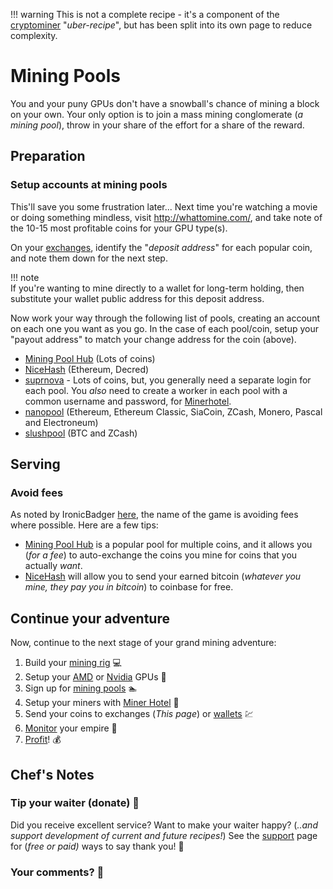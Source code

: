 !!! warning
    This is not a complete recipe - it's a component of the [cryptominer](/recipes/cryptominer/) "_uber-recipe_", but has been split into its own page to reduce complexity.

# Mining Pools

You and your puny GPUs don't have a snowball's chance of mining a block on your own. Your only option is to join a mass mining conglomerate (_a mining pool_), throw in your share of the effort for a share of the reward.

## Preparation

### Setup accounts at mining pools

This'll save you some frustration later... Next time you're watching a movie or doing something mindless, visit http://whattomine.com/, and take note of the 10-15 most profitable coins for your GPU type(s).

On your [exchanges](/recipes/cryptominer/exchange/), identify the "_deposit address_" for each popular coin, and note them down for the next step.

!!! note  
    If you're wanting to mine directly to a wallet for long-term holding, then substitute your wallet public address for this deposit address.

Now work your way through the following list of pools, creating an account on each one you want as you go. In the case of each pool/coin, setup your "payout address" to match your change address for the coin (above).

* [Mining Pool Hub](https://miningpoolhub.com/) (Lots of coins)
* [NiceHash](https://nicehash.com) (Ethereum, Decred)
* [suprnova](https://suprnova.cc/) - Lots of coins, but, you generally need a separate login for each pool. You _also_ need to create a worker in each pool with a common username and password, for [Minerhotel](/recipes/crytominer/minerhotel/).
* [nanopool](https://nanopool.org/) (Ethereum, Ethereum Classic, SiaCoin, ZCash, Monero, Pascal and Electroneum)
* [slushpool](https://slushpool.com/home/) (BTC and ZCash)


## Serving

### Avoid fees

As noted by IronicBadger [here](https://www.linuxserver.io/2018/01/20/how-to-build-a-cryptocurrency-mining-rig/), the name of the game is avoiding fees where possible. Here are a few tips:

* [Mining Pool Hub](https://miningpoolhub.com/) is a popular pool for multiple coins, and it allows you (_for a fee_) to auto-exchange the coins you mine for coins that you actually _want_.
* [NiceHash](https://nicehash.com) will allow you to send your earned bitcoin (_whatever you mine, they pay you in bitcoin_) to coinbase for free.



## Continue your adventure

Now, continue to the next stage of your grand mining adventure:

1. Build your [mining rig](/recipes/cryptominer/mining-rig/) 💻
2. Setup your [AMD](/recipes/cryptominer/amd-gpu/) or [Nvidia](/recipes/cryptominer/nvidia-gpu/) GPUs 🎨
3. Sign up for [mining pools](/recipes/cryptominer/mining-pool/) :swimmer:
4. Setup your miners with [Miner Hotel](/recipes/cryptominer/minerhotel/) 🏨
5. Send your coins to exchanges (_This page_) or [wallets](/recipes/cryptominer/wallet/) 💹
6. [Monitor](/recipes/cryptominer/monitor/) your empire :heartbeat:
7. [Profit](/recipes/cryptominer/profit/)! 💰


## Chef's Notes

### Tip your waiter (donate) 👏

Did you receive excellent service? Want to make your waiter happy? (_..and support development of current and future recipes!_) See the [support](/support/) page for (_free or paid)_ ways to say thank you! 👏

### Your comments? 💬
